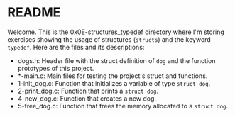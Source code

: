# README

Welcome. This is the 0x0E-structures_typedef directory where I'm storing exercises showing the usage of structures (`structs`) and the keyword `typedef`. Here are the files and its descriptions:

 - dogs.h: Header file with the struct definition of `dog` and the function prototypes of this project.
 - *-main.c: Main files for testing the project's struct and functions.
 - 1-init_dog.c: Function that initializes a variable of type `struct dog`.
 - 2-print_dog.c: Function that prints a `struct dog`.
 - 4-new_dog.c: Function that creates a new dog.
 - 5-free_dog.c: Function that frees the memory allocated to a `struct dog`.
